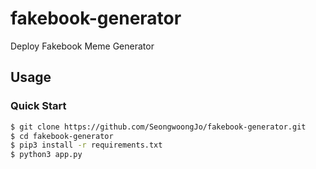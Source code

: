 # fakebook-generator
Deploy Fakebook Meme Generator

## Usage

### Quick Start
```bash
$ git clone https://github.com/SeongwoongJo/fakebook-generator.git
$ cd fakebook-generator
$ pip3 install -r requirements.txt
$ python3 app.py
```